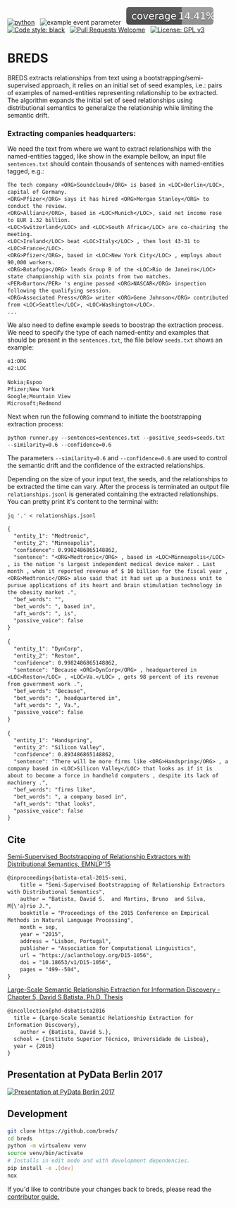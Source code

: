 [![python](https://img.shields.io/badge/Python-3.9-3776AB.svg?style=flat&logo=python&logoColor=white)](https://www.python.org)
&nbsp;
![example event parameter](https://github.com/davidsbatista/BREDS/actions/workflows/code_checks.yml/badge.svg?event=pull_request)
&nbsp;
![code coverage](https://raw.githubusercontent.com/davidsbatista/BREDS/coverage-badge/coverage.svg?raw=true)
&nbsp;
[![Code style: black](https://img.shields.io/badge/code%20style-black-000000.svg)](https://github.com/psf/black)
&nbsp;
[![Pull Requests Welcome](https://img.shields.io/badge/pull%20requests-welcome-brightgreen.svg)](https://github.com/davidsbatista/BREDS/blob/main/CONTRIBUTING.md)
&nbsp;
[![License: GPL v3](https://img.shields.io/badge/License-GPLv3-blue.svg)](https://www.gnu.org/licenses/gpl-3.0)

# BREDS

BREDS extracts relationships from text using a bootstrapping/semi-supervised approach, it relies on an initial set of 
seed examples, i.e.: pairs of examples of named-entities representing relationship to be extracted. The algorithm 
expands  the initial  set of seed relationships using distributional semantics to generalize the relationship while 
limiting the semantic drift.


### Extracting companies headquarters:

We need the text from where we want to extract relationships with the named-entities tagged, like show in the 
example bellow, an input file `sentences.txt` should contain thousands of sentences with named-entities 
tagged, e.g.:
 
```
The tech company <ORG>Soundcloud</ORG> is based in <LOC>Berlin</LOC>, capital of Germany.
<ORG>Pfizer</ORG> says it has hired <ORG>Morgan Stanley</ORG> to conduct the review.
<ORG>Allianz</ORG>, based in <LOC>Munich</LOC>, said net income rose to EUR 1.32 billion.
<LOC>Switzerland</LOC> and <LOC>South Africa</LOC> are co-chairing the meeting.
<LOC>Ireland</LOC> beat <LOC>Italy</LOC> , then lost 43-31 to <LOC>France</LOC>.
<ORG>Pfizer</ORG>, based in <LOC>New York City</LOC> , employs about 90,000 workers.
<ORG>Botafogo</ORG> leads Group B of the <LOC>Rio de Janeiro</LOC> state championship with six points from two matches.
<PER>Burton</PER> 's engine passed <ORG>NASCAR</ORG> inspection following the qualifying session.
<ORG>Associated Press</ORG> writer <ORG>Gene Johnson</ORG> contributed from <LOC>Seattle</LOC>, <LOC>Washington</LOC>.
...
```

We also need to define example seeds to boostrap the extraction process. We need to specify the type of each 
named-entity  and examples  that should be present in the `sentences.txt`, the file below `seeds.txt` shows an example:

```   
e1:ORG
e2:LOC

Nokia;Espoo
Pfizer;New York
Google;Mountain View
Microsoft;Redmond
```   

Next when run the following command to initiate the bootstrapping extraction process:

```
python runner.py --sentences=sentences.txt --positive_seeds=seeds.txt --similarity=0.6 --confidence=0.6
```

The parameters `--similarity=0.6` and `--confidence=0.6` are used to control the semantic drift and the confidence 
of the extracted relationships.

Depending on the size of your input text, the seeds, and the relationships to be extracted the time can vary. After the 
process is terminated  an output file `relationships.jsonl` is generated containing the extracted relationships. You 
can pretty print it's content to the terminal with:

`jq '.' < relationships.jsonl`

    {
      "entity_1": "Medtronic",
      "entity_2": "Minneapolis",
      "confidence": 0.9982486865148862,
      "sentence": "<ORG>Medtronic</ORG> , based in <LOC>Minneapolis</LOC> , is the nation 's largest independent medical device maker . Last month , when it reported revenue of $ 10 billion for the fiscal year , <ORG>Medtronic</ORG> also said that it had set up a business unit to pursue applications of its heart and brain stimulation technology in the obesity market .",
      "bef_words": "",
      "bet_words": ", based in",
      "aft_words": ", is",
      "passive_voice": false
    }

    {
      "entity_1": "DynCorp",
      "entity_2": "Reston",
      "confidence": 0.9982486865148862,
      "sentence": "Because <ORG>DynCorp</ORG> , headquartered in <LOC>Reston</LOC> , <LOC>Va.</LOC> , gets 98 percent of its revenue from government work .",
      "bef_words": "Because",
      "bet_words": ", headquartered in",
      "aft_words": ", Va.",
      "passive_voice": false
    }

    {
      "entity_1": "Handspring",
      "entity_2": "Silicon Valley",
      "confidence": 0.893486865148862,
      "sentence": "There will be more firms like <ORG>Handspring</ORG> , a company based in <LOC>Silicon Valley</LOC> that looks as if it is about to become a force in handheld computers , despite its lack of machinery .",
      "bef_words": "firms like",
      "bet_words": ", a company based in",
      "aft_words": "that looks",
      "passive_voice": false
    }



## Cite
[Semi-Supervised Bootstrapping of Relationship Extractors with Distributional Semantics, EMNLP'15](https://aclanthology.org/D15-1056/)
```
@inproceedings{batista-etal-2015-semi,
    title = "Semi-Supervised Bootstrapping of Relationship Extractors with Distributional Semantics",
    author = "Batista, David S.  and Martins, Bruno  and Silva, M{\'a}rio J.",
    booktitle = "Proceedings of the 2015 Conference on Empirical Methods in Natural Language Processing",
    month = sep,
    year = "2015",
    address = "Lisbon, Portugal",
    publisher = "Association for Computational Linguistics",
    url = "https://aclanthology.org/D15-1056",
    doi = "10.18653/v1/D15-1056",
    pages = "499--504",
}
```
[Large-Scale Semantic Relationship Extraction for Information Discovery - Chapter 5, David S Batista, Ph.D. Thesis](http://davidsbatista.net/assets/documents/publications/dsbatista-phd-thesis-2016.pdf)
```
@incollection{phd-dsbatista2016
  title = {Large-Scale Semantic Relationship Extraction for Information Discovery},
    author = {Batista, David S.},
  school = {Instituto Superior Técnico, Universidade de Lisboa},
  year = {2016}
}
```


## Presentation at PyData Berlin 2017

  [![Presentation at PyData Berlin 2017](https://img.youtube.com/vi/Ra15lX-wojg/hqdefault.jpg)](https://www.youtube.com/watch?v=Ra15lX-wojg)


<!--
Demo
====

You need to specify a word2vec model in the `parameters.cfg` file, the model used in my experiments is available for 
download. It was generated from the sub collections of the English Gigaword Collection, namely the AFP, APW and XIN. 
The model is available here: 

[afp_apw_xin_embeddings.bin](http://data.davidsbatista.net/afp_apw_xin_embeddings.bin)

A sample file containing sentences where the named-entities are already tagged, which has 1 million sentences taken 
from the New York Times articles part of the English Gigaword Collection, is available here: 

[sentences.txt.bz2](http://data.davidsbatista.net/sentences.txt.bz2)

The golden standard used for evaluation is available here: 

[relationships_gold.zip](http://data.davidsbatista.net/relationships_gold.zip)


To extract the locations/headquarters of companies from `sentences.txt` based on the seeds examples given in 
`seeds_positive`, run the following command: 

    python breds.py parameters.cfg sentences.txt seeds_positive.txt seeds_negative.txt 0.7 0.7

In the first step BREDS pre-processes the `sentences.txt` file, generating word vector representations of 
relationships (i.e.: `processed_tuples.pkl`). This is done so that then you can experiment with different seed 
examples without having to repeat the process of generating word vectors representations. Just use `processed_tuples.pkl`
as the second argument to `BREDS.py` instead of `sentences.txt`.

Running the whole bootstrap process, depending on your hardware, sentences input size and number of iterations, 
can take very long time (i.e., a few hours). You can reduce the size of `sentences.txt` file, or you can also use 
a multicore version of BREDS. In the multicore version finding seed matches and clustering them is done in parallel, 
levering multicore architectures. You must specify at the end how many cores you want to use:

-->

## Development

```sh
git clone https://github.com/breds/
cd breds
python -m virtualenv venv
source venv/bin/activate
# Installs in edit mode and with development dependencies.
pip install -e .[dev]
nox
```

If you'd like to contribute your changes back to breds, please read the [contributor guide.](CONTRIBUTING.md)
